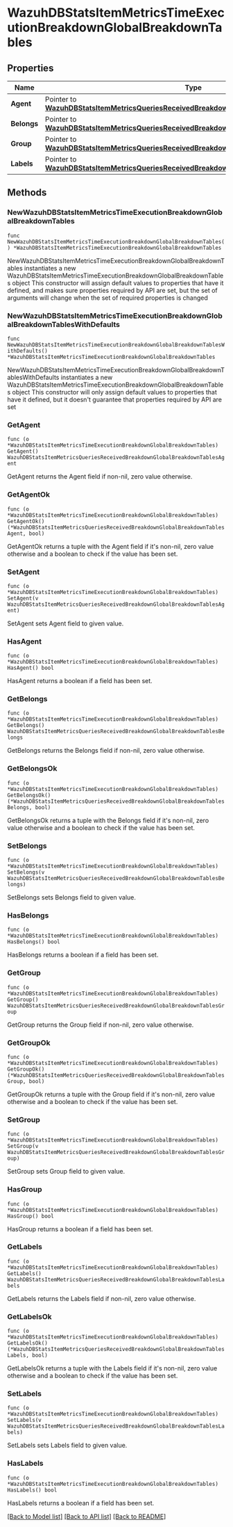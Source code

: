 # WazuhDBStatsItemMetricsTimeExecutionBreakdownGlobalBreakdownTables

## Properties

Name | Type | Description | Notes
------------ | ------------- | ------------- | -------------
**Agent** | Pointer to [**WazuhDBStatsItemMetricsQueriesReceivedBreakdownGlobalBreakdownTablesAgent**](WazuhDBStatsItemMetricsQueriesReceivedBreakdownGlobalBreakdownTablesAgent.md) |  | [optional] 
**Belongs** | Pointer to [**WazuhDBStatsItemMetricsQueriesReceivedBreakdownGlobalBreakdownTablesBelongs**](WazuhDBStatsItemMetricsQueriesReceivedBreakdownGlobalBreakdownTablesBelongs.md) |  | [optional] 
**Group** | Pointer to [**WazuhDBStatsItemMetricsQueriesReceivedBreakdownGlobalBreakdownTablesGroup**](WazuhDBStatsItemMetricsQueriesReceivedBreakdownGlobalBreakdownTablesGroup.md) |  | [optional] 
**Labels** | Pointer to [**WazuhDBStatsItemMetricsQueriesReceivedBreakdownGlobalBreakdownTablesLabels**](WazuhDBStatsItemMetricsQueriesReceivedBreakdownGlobalBreakdownTablesLabels.md) |  | [optional] 

## Methods

### NewWazuhDBStatsItemMetricsTimeExecutionBreakdownGlobalBreakdownTables

`func NewWazuhDBStatsItemMetricsTimeExecutionBreakdownGlobalBreakdownTables() *WazuhDBStatsItemMetricsTimeExecutionBreakdownGlobalBreakdownTables`

NewWazuhDBStatsItemMetricsTimeExecutionBreakdownGlobalBreakdownTables instantiates a new WazuhDBStatsItemMetricsTimeExecutionBreakdownGlobalBreakdownTables object
This constructor will assign default values to properties that have it defined,
and makes sure properties required by API are set, but the set of arguments
will change when the set of required properties is changed

### NewWazuhDBStatsItemMetricsTimeExecutionBreakdownGlobalBreakdownTablesWithDefaults

`func NewWazuhDBStatsItemMetricsTimeExecutionBreakdownGlobalBreakdownTablesWithDefaults() *WazuhDBStatsItemMetricsTimeExecutionBreakdownGlobalBreakdownTables`

NewWazuhDBStatsItemMetricsTimeExecutionBreakdownGlobalBreakdownTablesWithDefaults instantiates a new WazuhDBStatsItemMetricsTimeExecutionBreakdownGlobalBreakdownTables object
This constructor will only assign default values to properties that have it defined,
but it doesn't guarantee that properties required by API are set

### GetAgent

`func (o *WazuhDBStatsItemMetricsTimeExecutionBreakdownGlobalBreakdownTables) GetAgent() WazuhDBStatsItemMetricsQueriesReceivedBreakdownGlobalBreakdownTablesAgent`

GetAgent returns the Agent field if non-nil, zero value otherwise.

### GetAgentOk

`func (o *WazuhDBStatsItemMetricsTimeExecutionBreakdownGlobalBreakdownTables) GetAgentOk() (*WazuhDBStatsItemMetricsQueriesReceivedBreakdownGlobalBreakdownTablesAgent, bool)`

GetAgentOk returns a tuple with the Agent field if it's non-nil, zero value otherwise
and a boolean to check if the value has been set.

### SetAgent

`func (o *WazuhDBStatsItemMetricsTimeExecutionBreakdownGlobalBreakdownTables) SetAgent(v WazuhDBStatsItemMetricsQueriesReceivedBreakdownGlobalBreakdownTablesAgent)`

SetAgent sets Agent field to given value.

### HasAgent

`func (o *WazuhDBStatsItemMetricsTimeExecutionBreakdownGlobalBreakdownTables) HasAgent() bool`

HasAgent returns a boolean if a field has been set.

### GetBelongs

`func (o *WazuhDBStatsItemMetricsTimeExecutionBreakdownGlobalBreakdownTables) GetBelongs() WazuhDBStatsItemMetricsQueriesReceivedBreakdownGlobalBreakdownTablesBelongs`

GetBelongs returns the Belongs field if non-nil, zero value otherwise.

### GetBelongsOk

`func (o *WazuhDBStatsItemMetricsTimeExecutionBreakdownGlobalBreakdownTables) GetBelongsOk() (*WazuhDBStatsItemMetricsQueriesReceivedBreakdownGlobalBreakdownTablesBelongs, bool)`

GetBelongsOk returns a tuple with the Belongs field if it's non-nil, zero value otherwise
and a boolean to check if the value has been set.

### SetBelongs

`func (o *WazuhDBStatsItemMetricsTimeExecutionBreakdownGlobalBreakdownTables) SetBelongs(v WazuhDBStatsItemMetricsQueriesReceivedBreakdownGlobalBreakdownTablesBelongs)`

SetBelongs sets Belongs field to given value.

### HasBelongs

`func (o *WazuhDBStatsItemMetricsTimeExecutionBreakdownGlobalBreakdownTables) HasBelongs() bool`

HasBelongs returns a boolean if a field has been set.

### GetGroup

`func (o *WazuhDBStatsItemMetricsTimeExecutionBreakdownGlobalBreakdownTables) GetGroup() WazuhDBStatsItemMetricsQueriesReceivedBreakdownGlobalBreakdownTablesGroup`

GetGroup returns the Group field if non-nil, zero value otherwise.

### GetGroupOk

`func (o *WazuhDBStatsItemMetricsTimeExecutionBreakdownGlobalBreakdownTables) GetGroupOk() (*WazuhDBStatsItemMetricsQueriesReceivedBreakdownGlobalBreakdownTablesGroup, bool)`

GetGroupOk returns a tuple with the Group field if it's non-nil, zero value otherwise
and a boolean to check if the value has been set.

### SetGroup

`func (o *WazuhDBStatsItemMetricsTimeExecutionBreakdownGlobalBreakdownTables) SetGroup(v WazuhDBStatsItemMetricsQueriesReceivedBreakdownGlobalBreakdownTablesGroup)`

SetGroup sets Group field to given value.

### HasGroup

`func (o *WazuhDBStatsItemMetricsTimeExecutionBreakdownGlobalBreakdownTables) HasGroup() bool`

HasGroup returns a boolean if a field has been set.

### GetLabels

`func (o *WazuhDBStatsItemMetricsTimeExecutionBreakdownGlobalBreakdownTables) GetLabels() WazuhDBStatsItemMetricsQueriesReceivedBreakdownGlobalBreakdownTablesLabels`

GetLabels returns the Labels field if non-nil, zero value otherwise.

### GetLabelsOk

`func (o *WazuhDBStatsItemMetricsTimeExecutionBreakdownGlobalBreakdownTables) GetLabelsOk() (*WazuhDBStatsItemMetricsQueriesReceivedBreakdownGlobalBreakdownTablesLabels, bool)`

GetLabelsOk returns a tuple with the Labels field if it's non-nil, zero value otherwise
and a boolean to check if the value has been set.

### SetLabels

`func (o *WazuhDBStatsItemMetricsTimeExecutionBreakdownGlobalBreakdownTables) SetLabels(v WazuhDBStatsItemMetricsQueriesReceivedBreakdownGlobalBreakdownTablesLabels)`

SetLabels sets Labels field to given value.

### HasLabels

`func (o *WazuhDBStatsItemMetricsTimeExecutionBreakdownGlobalBreakdownTables) HasLabels() bool`

HasLabels returns a boolean if a field has been set.


[[Back to Model list]](../README.md#documentation-for-models) [[Back to API list]](../README.md#documentation-for-api-endpoints) [[Back to README]](../README.md)


